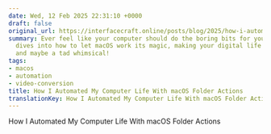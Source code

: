 ```yaml
---
date: Wed, 12 Feb 2025 22:31:10 +0000
draft: false
original_url: https://interfacecraft.online/posts/blog/2025/how-i-automated-my-computer-life-with-macos-folder-actions/
summary: Ever feel like your computer should do the boring bits for you? This guide
  dives into how to let macOS work its magic, making your digital life effortless
  and maybe a tad whimsical!
tags:
- macos
- automation
- video-conversion
title: How I Automated My Computer Life With macOS Folder Actions
translationKey: How I Automated My Computer Life With macOS Folder Actions
---
```


How I Automated My Computer Life With macOS Folder Actions